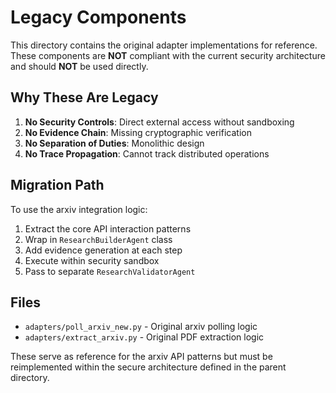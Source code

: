 # Legacy Components

This directory contains the original adapter implementations for reference. These components are **NOT** compliant with the current security architecture and should **NOT** be used directly.

## Why These Are Legacy

1. **No Security Controls**: Direct external access without sandboxing
2. **No Evidence Chain**: Missing cryptographic verification
3. **No Separation of Duties**: Monolithic design
4. **No Trace Propagation**: Cannot track distributed operations

## Migration Path

To use the arxiv integration logic:

1. Extract the core API interaction patterns
2. Wrap in `ResearchBuilderAgent` class
3. Add evidence generation at each step
4. Execute within security sandbox
5. Pass to separate `ResearchValidatorAgent`

## Files

- `adapters/poll_arxiv_new.py` - Original arxiv polling logic
- `adapters/extract_arxiv.py` - Original PDF extraction logic

These serve as reference for the arxiv API patterns but must be reimplemented within the secure architecture defined in the parent directory.